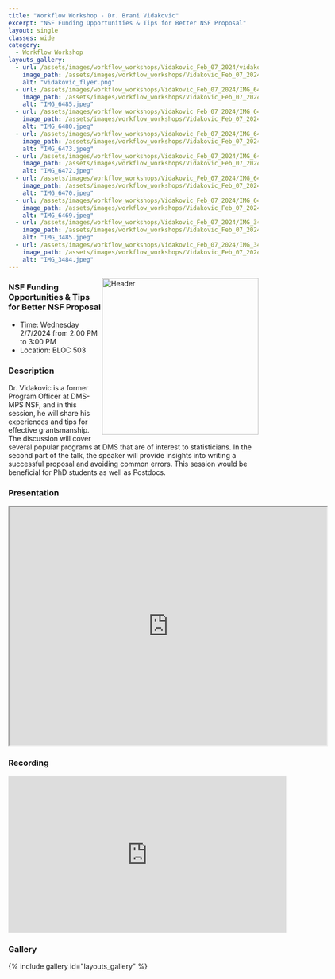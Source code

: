 ```yaml
---
title: "Workflow Workshop - Dr. Brani Vidakovic"
excerpt: "NSF Funding Opportunities & Tips for Better NSF Proposal"
layout: single
classes: wide
category:
  - Workflow Workshop
layouts_gallery:
  - url: /assets/images/workflow_workshops/Vidakovic_Feb_07_2024/vidakovic_flyer.png
    image_path: /assets/images/workflow_workshops/Vidakovic_Feb_07_2024/vidakovic_flyer.png
    alt: "vidakovic_flyer.png"
  - url: /assets/images/workflow_workshops/Vidakovic_Feb_07_2024/IMG_6485.jpeg
    image_path: /assets/images/workflow_workshops/Vidakovic_Feb_07_2024/IMG_6485.jpeg
    alt: "IMG_6485.jpeg"
  - url: /assets/images/workflow_workshops/Vidakovic_Feb_07_2024/IMG_6480.jpeg
    image_path: /assets/images/workflow_workshops/Vidakovic_Feb_07_2024/IMG_6480.jpeg
    alt: "IMG_6480.jpeg"
  - url: /assets/images/workflow_workshops/Vidakovic_Feb_07_2024/IMG_6473.jpeg
    image_path: /assets/images/workflow_workshops/Vidakovic_Feb_07_2024/IMG_6473.jpeg
    alt: "IMG_6473.jpeg"
  - url: /assets/images/workflow_workshops/Vidakovic_Feb_07_2024/IMG_6472.jpeg
    image_path: /assets/images/workflow_workshops/Vidakovic_Feb_07_2024/IMG_6472.jpeg
    alt: "IMG_6472.jpeg"
  - url: /assets/images/workflow_workshops/Vidakovic_Feb_07_2024/IMG_6470.jpeg
    image_path: /assets/images/workflow_workshops/Vidakovic_Feb_07_2024/IMG_6470.jpeg
    alt: "IMG_6470.jpeg"
  - url: /assets/images/workflow_workshops/Vidakovic_Feb_07_2024/IMG_6469.jpeg
    image_path: /assets/images/workflow_workshops/Vidakovic_Feb_07_2024/IMG_6469.jpeg
    alt: "IMG_6469.jpeg"
  - url: /assets/images/workflow_workshops/Vidakovic_Feb_07_2024/IMG_3485.jpeg
    image_path: /assets/images/workflow_workshops/Vidakovic_Feb_07_2024/IMG_3485.jpeg
    alt: "IMG_3485.jpeg"
  - url: /assets/images/workflow_workshops/Vidakovic_Feb_07_2024/IMG_3484.jpeg
    image_path: /assets/images/workflow_workshops/Vidakovic_Feb_07_2024/IMG_3484.jpeg
    alt: "IMG_3484.jpeg"
---
```


<img src="https://jeroda7105.github.io/tamusgsa.github.io//assets/images/workflow_workshops/Vidakovic_Feb_07_2024/IMG_6480.jpeg" alt="Header" width="315" style="float: right;"/> 

### NSF Funding Opportunities & Tips for Better NSF Proposal

- Time: Wednesday 2/7/2024 from 2:00 PM to 3:00 PM 
- Location: BLOC 503
<!-- - [Recording](https://youtu.be/us-p1YMGfow?si=Kh9F0e88g_ELtaLg) -->



### Description
Dr. Vidakovic is a former Program Officer at DMS-MPS NSF, and in this session, he will share his experiences and tips for effective grantsmanship. The discussion will cover several popular programs at DMS that are of interest to statisticians. In the second part of the talk, the speaker will provide insights into writing a successful proposal and avoiding common errors. This session would be beneficial for PhD students as well as Postdocs. 

### Presentation
<iframe src="https://drive.google.com/file/d/14B3MNzmDfJnEwpliWZEH23siHHKhgynb/preview" width="640" height="480" allow="autoplay"></iframe>

### Recording
<iframe width="560" height="315" src="https://www.youtube.com/embed/us-p1YMGfow?si=55FKic3Zwdnd4nhN" title="YouTube video player" frameborder="0" allow="accelerometer; autoplay; clipboard-write; encrypted-media; gyroscope; picture-in-picture; web-share" allowfullscreen></iframe>

### Gallery 

{% include gallery id="layouts_gallery" %}
